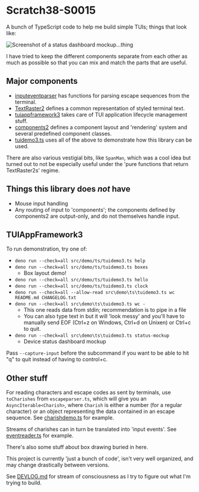 # Scratch38-S0015

A bunch of TypeScript code to help me build simple TUIs;
things that look like:

![Screenshot of a status dashboard mockup...thing](http://picture-files.nuke24.net/uri-res/raw/urn:bitprint:G7QURFA4HSWHUT7PRSDOOCAMV44K5ZY3.F4KMNXHIRW7VOECLO6ZHNIPCMRABCXKHBZ73UZY/20250906T23-ChildLineBorders2.png)

I have tried to keep the different components
separate from each other as much as possible
so that you can mix and match the parts that are useful.

## Major components

- [inputeventparser](./src/lib/ts/terminput/inputeventparser.ts) has functions for parsing escape sequences from the terminal.
- [TextRaster2](./src/lib/ts/termdraw/TextRaster2.ts) defines a common representation of styled terminal text.
- [tuiappframework3](./src/lib/ts/tuiappframework3.ts) takes care of TUI application lifecycle management stuff.
- [components2](./src/lib/ts/termdraw/components2.ts) defines a component layout and 'rendering' system and several predefined component classes.
- [tuidemo3.ts](./src/demo/ts/tuidemo3.ts) uses all of the above to demonstrate how this library can be used.

There are also various vestigial bits, like `SpanMan`,
which was a cool idea but turned out to not be especially useful under the
'pure functions that return TextRaster2s' regime.

## Things this library does *not* have

- Mouse input handling
- Any routing of input to 'components';
  the components defined by components2 are output-only,
  and do not themselves handle input.

## TUIAppFramework3

To run demonstration, try one of:
- `deno run --check=all src/demo/ts/tuidemo3.ts help`
- `deno run --check=all src/demo/ts/tuidemo3.ts boxes`
  - Box layout demo!
- `deno run --check=all src/demo/ts/tuidemo3.ts hello`
- `deno run --check=all src/demo/ts/tuidemo3.ts clock`
- `deno run --check=all --allow-read src\demo\ts\tuidemo3.ts wc README.md CHANGELOG.txt`
- `deno run --check=all src\demo\ts\tuidemo3.ts wc -`
  - This one reads data from stdin; recommendation is to pipe in a file
  - You can also type text in but it will 'look messy' and you'll have
    to manually send EOF (Ctrl+z on Windows, Ctrl+d on Unixen) or Ctrl+c to quit.
- `deno run --check=all src\demo\ts\tuidemo3.ts status-mockup`
  - Device status dashboard mockup

Pass `--capture-input` before the subcommand if you want to be able to hit "q" to quit
instead of having to control+c.

## Other stuff

For reading characters and escape codes as sent by terminals, use `toCharishes` from `escapeparser.ts`,
which will give you an `AsyncIterable<Charish>`, where `Charish` is either a number (for a regular character)
or an object representing the data contained in an escape sequence.
See [charishdemo.ts](./src/demo/ts/charishdemo.ts) for example.


Streams of charishes can in turn be translated into 'input events'.
See [eventreader.ts](./src/demo/ts/eventinputdemo.ts) for example.


There's also some stuff about box drawing buried in here.

This project is currently 'just a bunch of code',
isn't very well organized, and may change drastically between versions.


See [DEVLOG.md](./DEVLOG.md) for stream of consciousness as I try to figure out what I'm trying to build.
